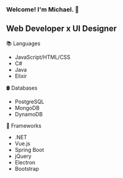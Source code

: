 ### Welcome! I'm Michael. 👋
## Web Developer x UI Designer

📚 Languages
- JavaScript/HTML/CSS
- C#
- Java
- Elixir

🛢 Databases
- PostgreSQL
- MongoDB
- DynamoDB


🎨 Frameworks
- .NET
- Vue.js
- Spring Boot
- jQuery
- Electron
- Bootstrap
<!--
**Mwpereira/Mwpereira** is a ✨ _special_ ✨ repository because its `README.md` (this file) appears on your GitHub profile.

-->
